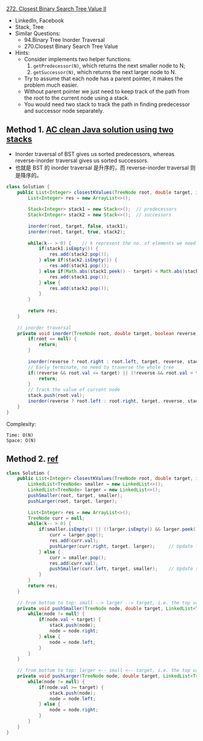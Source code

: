 [272. Closest Binary Search Tree Value II](https://leetcode.com/problems/closest-binary-search-tree-value-ii/)

* LinkedIn, Facebook
* Stack, Tree
* Similar Questions:
    * 94.Binary Tree Inorder Traversal
    * 270.Closest Binary Search Tree Value
* Hints:
    * Consider implements two helper functions:
        1. `getPredecessor(N)`, which returns the next smaller node to N;
        2. `getSuccessor(N)`, which returns the next larger node to N.
    * Try to assume that each node has a parent pointer, it makes the problem much easier.
    * Without parent pointer we just need to keep track of the path from the root to the current node using a stack.
    * You would need two stack to track the path in finding predecessor and successor node separately.
        
    
## Method 1. [AC clean Java solution using two stacks](https://leetcode.com/problems/closest-binary-search-tree-value-ii/discuss/70511/AC-clean-Java-solution-using-two-stacks)
* Inorder traversal of BST gives us sorted predecessors, whereas reverse-inorder traversal gives us sorted successors.
* 也就是 BST 的 inorder traversal 是升序的，而 reverse-inorder traversal 则是降序的。

```java 
class Solution {
    public List<Integer> closestKValues(TreeNode root, double target, int k) {
        List<Integer> res = new ArrayList<>();
        
        Stack<Integer> stack1 = new Stack<>();  // predecessors
        Stack<Integer> stack2 = new Stack<>();  // successors
        
        inorder(root, target, false, stack1);
        inorder(root, target, true, stack2);
        
        while(k-- > 0) {    // k represent the no. of elements we need. therefore, if k>0, keep adding elements to res.
            if(stack1.isEmpty()) {
                res.add(stack2.pop());
            } else if(stack2.isEmpty()) {
                res.add(stack1.pop());
            } else if(Math.abs(stack1.peek() - target) < Math.abs(stack2.peek() - target)) {
                res.add(stack1.pop());
            } else {
                res.add(stack2.pop());
            }
        }
        
        return res;
    }
    
    // inorder traversal
    private void inorder(TreeNode root, double target, boolean reverse, Stack<Integer> stack) {
        if(root == null) {
            return;
        }
        
        inorder(reverse ? root.right : root.left, target, reverse, stack);  // handle left or right subtree depends on inorder or reverse-inorder
        // Early terminate, no need to traverse the whole tree
        if((reverse && root.val <= target) || (!reverse && root.val > target)) {    // if (reverse && root.val<=target), then stop, which we only need to find elements larger than target, ==> successor
            return;                                                                 // if (!reverse && root.val>target), then stop, which we only need to find elements smaller than target, ==> predecessor    
        }
        // Track the value of current node
        stack.push(root.val);
        inorder(reverse ? root.left : root.right, target, reverse, stack);
    }
}
```
Complexity:
    
    Time: O(N)
    Space: O(N)
    
    
## Method 2. [ref](https://leetcode.com/problems/closest-binary-search-tree-value-ii/discuss/70511/AC-clean-Java-solution-using-two-stacks/200478)
```java 
class Solution {
    public List<Integer> closestKValues(TreeNode root, double target, int k) {
        LinkedList<TreeNode> smaller = new LinkedList<>();
        LinkedList<TreeNode> larger = new LinkedList<>();
        pushSmaller(root, target, smaller);
        pushLarger(root, target, larger);
        
        List<Integer> res = new ArrayList<>();
        TreeNode curr = null;
        while(k-- > 0) {
            if(smaller.isEmpty() || (!larger.isEmpty() && larger.peek().val - target < target - smaller.peek().val)) {
                curr = larger.pop();
                res.add(curr.val);
                pushLarger(curr.right, target, larger);     // Update larger stack
            } else {
                curr = smaller.pop();
                res.add(curr.val);
                pushSmaller(curr.left, target, smaller);    // Update smaller stack
            }
        }
        return res;
    }
    
    // from bottom to top: small --> larger --> target, i.e. the top value is the largest smaller value than target
    private void pushSmaller(TreeNode node, double target, LinkedList<TreeNode> stack) {
        while(node != null) {
            if(node.val < target) {
                stack.push(node);
                node = node.right;
            } else {
                node = node.left;
            }
        }
    }
    
    // from bottom to top: larger <-- small <-- target, i.e. the top value is the smallest larger value than target
    private void pushLarger(TreeNode node, double target, LinkedList<TreeNode> stack) {
        while(node != null) {
            if(node.val >= target) {
                stack.push(node);
                node = node.left;
            } else {
                node = node.right;
            }
        }
    }
}
```

